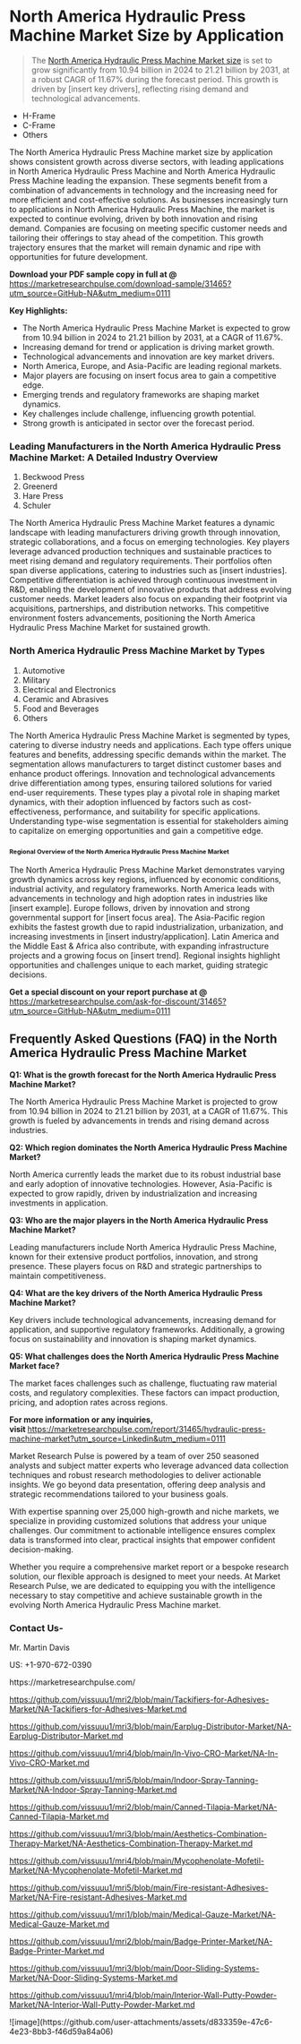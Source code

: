 <h1>North America Hydraulic Press Machine Market&nbsp;Size by Application</h1><blockquote><p>The <a href="https://marketresearchpulse.com/download-sample/31465?utm_source=GitHub-NA&amp;utm_medium=0111">North America Hydraulic Press Machine Market size</a> is set to grow significantly from 10.94 billion in 2024 to 21.21 billion by 2031, at a robust CAGR of 11.67% during the forecast period. This growth is driven by [insert key drivers], reflecting rising demand and technological advancements.</p></blockquote><ul><li>H-Frame <li> C-Frame <li> Others</li></ul><p>The North America Hydraulic Press Machine market size by application shows consistent growth across diverse sectors, with leading applications in North America Hydraulic Press Machine and North America Hydraulic Press Machine leading the expansion. These segments benefit from a combination of advancements in technology and the increasing need for more efficient and cost-effective solutions. As businesses increasingly turn to applications in North America Hydraulic Press Machine, the market is expected to continue evolving, driven by both innovation and rising demand. Companies are focusing on meeting specific customer needs and tailoring their offerings to stay ahead of the competition. This growth trajectory ensures that the market will remain dynamic and ripe with opportunities for future development.</p><p><strong>Download your PDF sample copy in full at @ </strong><a href="https://marketresearchpulse.com/download-sample/31465?utm_source=GitHub-NA&amp;utm_medium=0111">https://marketresearchpulse.com/download-sample/31465?utm_source=GitHub-NA&amp;utm_medium=0111</a></p><p><strong>Key Highlights: </strong></p><ul><li>The North America Hydraulic Press Machine Market is expected to grow from 10.94 billion in 2024 to 21.21 billion by 2031, at a CAGR of 11.67%.</li><li>Increasing demand for trend or application is driving market growth.</li><li>Technological advancements and innovation are key market drivers.</li><li>North America, Europe, and Asia-Pacific are leading regional markets.</li><li>Major players are focusing on insert focus area to gain a competitive edge.</li><li>Emerging trends and regulatory frameworks are shaping market dynamics.</li><li>Key challenges include challenge, influencing growth potential.</li><li>Strong growth is anticipated in sector over the forecast period.</li></ul><h3>Leading Manufacturers in the North America Hydraulic Press Machine Market: A Detailed Industry Overview</h3><ol><li>Beckwood Press</li><li>Greenerd</li><li>Hare Press</li><li>Schuler</li></ol><div class="flex max-w-full flex-col flex-grow"><div class="min-h-8 text-message flex w-full flex-col items-end gap-2 whitespace-normal break-words [.text-message+&amp;]:mt-5" dir="auto" data-message-author-role="assistant" data-message-id="fd8432e4-4910-450d-b182-61b7bfb0a01f" data-message-model-slug="gpt-4o"><div class="flex w-full flex-col gap-1 empty:hidden first:pt-[3px]"><div class="markdown prose w-full break-words dark:prose-invert light"><p>The North America Hydraulic Press Machine Market features a dynamic landscape with leading manufacturers driving growth through innovation, strategic collaborations, and a focus on emerging technologies. Key players leverage advanced production techniques and sustainable practices to meet rising demand and regulatory requirements. Their portfolios often span diverse applications, catering to industries such as [insert industries]. Competitive differentiation is achieved through continuous investment in R&amp;D, enabling the development of innovative products that address evolving customer needs. Market leaders also focus on expanding their footprint via acquisitions, partnerships, and distribution networks. This competitive environment fosters advancements, positioning the North America Hydraulic Press Machine Market for sustained growth.</p></div></div></div></div><h3>North America Hydraulic Press Machine Market by Types</h3><ol><li>Automotive <li> Military <li> Electrical and Electronics <li> Ceramic and Abrasives <li> Food and Beverages <li> Others</li></ol><div class="flex max-w-full flex-col flex-grow"><div class="min-h-8 text-message flex w-full flex-col items-end gap-2 whitespace-normal break-words [.text-message+&amp;]:mt-5" dir="auto" data-message-author-role="assistant" data-message-id="084470be-0bb7-4664-bddf-5156b4f41249" data-message-model-slug="gpt-4o-mini"><div class="flex w-full flex-col gap-1 empty:hidden first:pt-[3px]"><div class="markdown prose w-full break-words dark:prose-invert light"><p>The North America Hydraulic Press Machine Market is segmented by types, catering to diverse industry needs and applications. Each type offers unique features and benefits, addressing specific demands within the market. The segmentation allows manufacturers to target distinct customer bases and enhance product offerings. Innovation and technological advancements drive differentiation among types, ensuring tailored solutions for varied end-user requirements. These types play a pivotal role in shaping market dynamics, with their adoption influenced by factors such as cost-effectiveness, performance, and suitability for specific applications. Understanding type-wise segmentation is essential for stakeholders aiming to capitalize on emerging opportunities and gain a competitive edge.</p></div></div></div></div><h3><span style="font-size: 11px;">Regional Overview of the North America Hydraulic Press Machine Market</span></h3><div class="flex max-w-full flex-col flex-grow"><div class="min-h-8 text-message flex w-full flex-col items-end gap-2 whitespace-normal break-words [.text-message+&amp;]:mt-5" dir="auto" data-message-author-role="assistant" data-message-id="e9038762-ce64-4e30-91c9-9bd413514231" data-message-model-slug="gpt-4o-mini"><div class="flex w-full flex-col gap-1 empty:hidden first:pt-[3px]"><div class="markdown prose w-full break-words dark:prose-invert light"><p>The North America Hydraulic Press Machine Market demonstrates varying growth dynamics across key regions, influenced by economic conditions, industrial activity, and regulatory frameworks. North America leads with advancements in technology and high adoption rates in industries like [insert example]. Europe follows, driven by innovation and strong governmental support for [insert focus area]. The Asia-Pacific region exhibits the fastest growth due to rapid industrialization, urbanization, and increasing investments in [insert industry/application]. Latin America and the Middle East &amp; Africa also contribute, with expanding infrastructure projects and a growing focus on [insert trend]. Regional insights highlight opportunities and challenges unique to each market, guiding strategic decisions.</p></div></div></div></div><p><strong>Get a special discount on your report purchase at @ </strong><a href="https://marketresearchpulse.com/ask-for-discount/31465?utm_source=GitHub-NA&amp;utm_medium=0111">https://marketresearchpulse.com/ask-for-discount/31465?utm_source=GitHub-NA&amp;utm_medium=0111</a></p><h2>Frequently Asked Questions (FAQ) in the North America Hydraulic Press Machine Market</h2><p><strong>Q1: What is the growth forecast for the North America Hydraulic Press Machine Market?</strong></p><p>The North America Hydraulic Press Machine Market is projected to grow from 10.94 billion in 2024 to 21.21 billion by 2031, at a CAGR of 11.67%. This growth is fueled by advancements in trends and rising demand across industries.</p><p><strong>Q2: Which region dominates the North America Hydraulic Press Machine Market?</strong></p><p>North America currently leads the market due to its robust industrial base and early adoption of innovative technologies. However, Asia-Pacific is expected to grow rapidly, driven by industrialization and increasing investments in application.</p><p><strong>Q3: Who are the major players in the North America Hydraulic Press Machine Market?</strong></p><p>Leading manufacturers include North America Hydraulic Press Machine, known for their extensive product portfolios, innovation, and strong presence. These players focus on R&amp;D and strategic partnerships to maintain competitiveness.</p><p><strong>Q4: What are the key drivers of the North America Hydraulic Press Machine Market?</strong></p><p>Key drivers include technological advancements, increasing demand for application, and supportive regulatory frameworks. Additionally, a growing focus on sustainability and innovation is shaping market dynamics.</p><p><strong>Q5: What challenges does the North America Hydraulic Press Machine Market face?</strong></p><p>The market faces challenges such as challenge, fluctuating raw material costs, and regulatory complexities. These factors can impact production, pricing, and adoption rates across regions.</p><p><strong>For more information or any inquiries, visit&nbsp;</strong><a href="https://marketresearchpulse.com/report/31465/hydraulic-press-machine-market?utm_source=Linkedin&utm_medium=0111">https://marketresearchpulse.com/report/31465/hydraulic-press-machine-market?utm_source=Linkedin&utm_medium=0111</a></p><p>Market Research Pulse is powered by a team of over 250 seasoned analysts and subject matter experts who leverage advanced data collection techniques and robust research methodologies to deliver actionable insights. We go beyond data presentation, offering deep analysis and strategic recommendations tailored to your business goals.</p><p>With expertise spanning over 25,000 high-growth and niche markets, we specialize in providing customized solutions that address your unique challenges. Our commitment to actionable intelligence ensures complex data is transformed into clear, practical insights that empower confident decision-making.</p><p>Whether you require a comprehensive market report or a bespoke research solution, our flexible approach is designed to meet your needs. At Market Research Pulse, we are dedicated to equipping you with the intelligence necessary to stay competitive and achieve sustainable growth in the evolving North America Hydraulic Press Machine market.</p><h3><strong>Contact Us-</strong></h3><p>Mr. Martin Davis</p><p>US: +1-970-672-0390</p><p>https://marketresearchpulse.com/</p><p><a href="https://github.com/vissuuu1/mri2/blob/main/Tackifiers-for-Adhesives-Market/NA-Tackifiers-for-Adhesives-Market.md">https://github.com/vissuuu1/mri2/blob/main/Tackifiers-for-Adhesives-Market/NA-Tackifiers-for-Adhesives-Market.md</a></p><p><a href="https://github.com/vissuuu1/mri3/blob/main/Earplug-Distributor-Market/NA-Earplug-Distributor-Market.md">https://github.com/vissuuu1/mri3/blob/main/Earplug-Distributor-Market/NA-Earplug-Distributor-Market.md</a></p><p><a href="https://github.com/vissuuu1/mri4/blob/main/In-Vivo-CRO-Market/NA-In-Vivo-CRO-Market.md">https://github.com/vissuuu1/mri4/blob/main/In-Vivo-CRO-Market/NA-In-Vivo-CRO-Market.md</a></p><p><a href="https://github.com/vissuuu1/mri5/blob/main/Indoor-Spray-Tanning-Market/NA-Indoor-Spray-Tanning-Market.md">https://github.com/vissuuu1/mri5/blob/main/Indoor-Spray-Tanning-Market/NA-Indoor-Spray-Tanning-Market.md</a></p><p><a href="https://github.com/vissuuu1/mri2/blob/main/Canned-Tilapia-Market/NA-Canned-Tilapia-Market.md">https://github.com/vissuuu1/mri2/blob/main/Canned-Tilapia-Market/NA-Canned-Tilapia-Market.md</a></p><p><a href="https://github.com/vissuuu1/mri3/blob/main/Aesthetics-Combination-Therapy-Market/NA-Aesthetics-Combination-Therapy-Market.md">https://github.com/vissuuu1/mri3/blob/main/Aesthetics-Combination-Therapy-Market/NA-Aesthetics-Combination-Therapy-Market.md</a></p><p><a href="https://github.com/vissuuu1/mri4/blob/main/Mycophenolate-Mofetil-Market/NA-Mycophenolate-Mofetil-Market.md">https://github.com/vissuuu1/mri4/blob/main/Mycophenolate-Mofetil-Market/NA-Mycophenolate-Mofetil-Market.md</a></p><p><a href="https://github.com/vissuuu1/mri5/blob/main/Fire-resistant-Adhesives-Market/NA-Fire-resistant-Adhesives-Market.md">https://github.com/vissuuu1/mri5/blob/main/Fire-resistant-Adhesives-Market/NA-Fire-resistant-Adhesives-Market.md</a></p><p><a href="https://github.com/vissuuu1/mri1/blob/main/Medical-Gauze-Market/NA-Medical-Gauze-Market.md">https://github.com/vissuuu1/mri1/blob/main/Medical-Gauze-Market/NA-Medical-Gauze-Market.md</a></p><p><a href="https://github.com/vissuuu1/mri2/blob/main/Badge-Printer-Market/NA-Badge-Printer-Market.md">https://github.com/vissuuu1/mri2/blob/main/Badge-Printer-Market/NA-Badge-Printer-Market.md</a></p><p><a href="https://github.com/vissuuu1/mri3/blob/main/Door-Sliding-Systems-Market/NA-Door-Sliding-Systems-Market.md">https://github.com/vissuuu1/mri3/blob/main/Door-Sliding-Systems-Market/NA-Door-Sliding-Systems-Market.md</a></p><p><a href="https://github.com/vissuuu1/mri4/blob/main/Interior-Wall-Putty-Powder-Market/NA-Interior-Wall-Putty-Powder-Market.md">https://github.com/vissuuu1/mri4/blob/main/Interior-Wall-Putty-Powder-Market/NA-Interior-Wall-Putty-Powder-Market.md</a></p>
![image](https://github.com/user-attachments/assets/d833359e-47c6-4e23-8bb3-f46d59a84a06)
